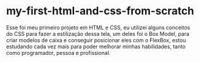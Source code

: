 # my-first-html-and-css-from-scratch


Esse foi meu primeiro projeto em HTML e CSS, eu utilizei alguns conceitos do CSS para fazer a estilização dessa tela, um deles foi o Box Model,
para criar modelos de caixa e conseguir posicionar eles com o FlexBox, estou estudando cada vez mais para poder melhorar minhas habilidades,
tanto como programador, pessoa e profissional.
